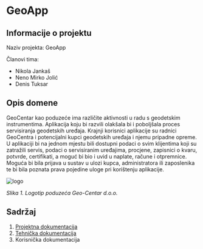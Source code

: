 # GeoApp
## Informacije o projektu
Naziv projekta: GeoApp

Članovi tima:

* Nikola Jankaš
* Neno Mirko Jolić
* Denis Tuksar

## Opis domene
GeoCentar kao poduzeće ima različite aktivnosti u radu s geodetskim instrumentima. Aplikacija koju bi
razvili olakšala bi i poboljšala proces servisiranja geodetskih uređaja. Krajnji korisnici aplikacije su radnici
GeoCentra i potencijalni kupci geodetskih uređaja i njemu pripadne opreme. U aplikaciji bi na jednom mjestu
bili dostupni podaci o svim klijentima koji su zatražili servis, podaci o servisiranim uređajima, procjene, zapisnici
o kvaru, potvrde, certifikati, a moguć bi bio i uvid u naplate, račune i otpremnice. Moguća bi bila prijava u
sustav u ulozi kupca, administratora ili zaposlenika te bi bila poznata prava pojedine uloge pri korištenju
aplikacije. 

![logo](https://image.ibb.co/h7Np9H/Picture1.png)

_Slika 1. Logotip poduzeća Geo-Centar d.o.o._

## Sadržaj
1. [Projektna dokumentacija](https://github.com/foivz/r19038/wiki/Projektna-dokumentacija)
2. [Tehnička dokumentacija](https://github.com/foivz/r19038/wiki/Tehnička-dokumentacija)
3. Korisnička dokumentacija